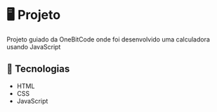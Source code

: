 # 🖥️ Projeto
Projeto guiado da OneBitCode onde foi desenvolvido uma calculadora usando JavaScript

## 🚀 Tecnologias
- HTML
- CSS
- JavaScript
